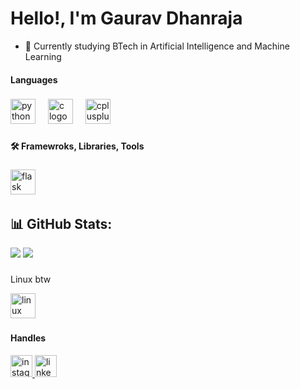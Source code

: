 <h1>Hello!, I'm Gaurav Dhanraja</h1>

- 🌱 Currently studying BTech in Artificial Intelligence and Machine Learning


<h4 align="left">Languages</h4>

###

<div align="left">
  <img src="https://cdn.jsdelivr.net/gh/devicons/devicon/icons/python/python-original.svg" height="40" alt="python logo"  />
  <img width="12" />
  <img src="https://cdn.jsdelivr.net/gh/devicons/devicon/icons/c/c-original.svg" height="40" alt="c logo"  />
  <img width="12" />
  <img src="https://cdn.jsdelivr.net/gh/devicons/devicon/icons/cplusplus/cplusplus-original.svg" height="40" alt="cplusplus logo"  />
  <img width="12" />
</div>

###

<h4 align="left">🛠 Framewroks, Libraries, Tools</h4>

###

<div align="left">

  <img src="https://cdn.jsdelivr.net/gh/devicons/devicon/icons/flask/flask-original.svg" height="40" alt="flask logo"  />
  <img width="12" />
</div>

###

## 📊 GitHub Stats:
![](https://github-readme-stats.vercel.app/api?username=GauravDhanraja&theme=dark&hide_border=false&include_all_commits=false&count_private=false)
![](https://github-readme-streak-stats.herokuapp.com/?user=GauravDhanraja&theme=dark&hide_border=false)<br/>

###

<p align="left">Linux btw</p>

<div align="left">
  <img src="https://cdn.jsdelivr.net/gh/devicons/devicon/icons/linux/linux-original.svg" height="40" alt="linux logo"  />
</div>

###

<h4 align="left">Handles</h4>

<div align="left">
  <a href="https://www.instagram.com/gaurav.dhanraja/" target="_blank">
    <img src="https://img.shields.io/static/v1?message=Instagram&logo=instagram&label=&color=E4405F&logoColor=white&labelColor=&style=for-the-badge" height="35" alt="instagram logo"  />
  </a>
  <a href="https://www.linkedin.com/in/gaurav-dhanraja" target="_blank">
    <img src="https://img.shields.io/static/v1?message=LinkedIn&logo=linkedin&label=&color=0077B5&logoColor=white&labelColor=&style=for-the-badge" height="35" alt="linkedin logo"  />
  </a>
</div>

###
